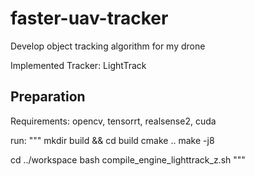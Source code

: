# faster-uav-tracker
Develop object tracking algorithm for my drone

Implemented Tracker: LightTrack

## Preparation

Requirements: opencv, tensorrt, realsense2, cuda

run:
"""
mkdir build && cd build
cmake ..
make -j8

cd ../workspace
bash compile_engine_lighttrack_z.sh
"""
